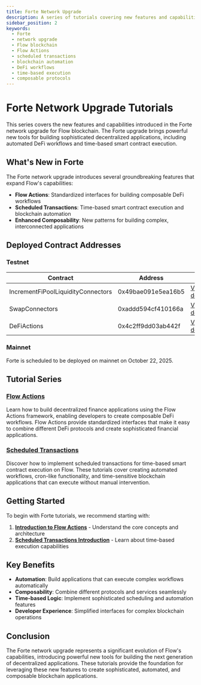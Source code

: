 ```yaml
---
title: Forte Network Upgrade
description: A series of tutorials covering new features and capabilities introduced in the Forte network upgrade for Flow blockchain.
sidebar_position: 2
keywords:
  - Forte
  - network upgrade
  - Flow blockchain
  - Flow Actions
  - scheduled transactions
  - blockchain automation
  - DeFi workflows
  - time-based execution
  - composable protocols
---
```


# Forte Network Upgrade Tutorials

This series covers the new features and capabilities introduced in the Forte network upgrade for Flow blockchain. The Forte upgrade brings powerful new tools for building sophisticated decentralized applications, including automated DeFi workflows and time-based smart contract execution.

## What's New in Forte

The Forte network upgrade introduces several groundbreaking features that expand Flow's capabilities:

- **Flow Actions**: Standardized interfaces for building composable DeFi workflows
- **Scheduled Transactions**: Time-based smart contract execution and blockchain automation
- **Enhanced Composability**: New patterns for building complex, interconnected applications

## Deployed Contract Addresses

### Testnet

| Contract                           | Address            | Flowscan                                                                                                                       |
| ---------------------------------- | ------------------ | ------------------------------------------------------------------------------------------------------------------------------ |
| IncrementFiPoolLiquidityConnectors | 0x49bae091e5ea16b5 | [View deployments](https://testnet.flowscan.io/contract/A.49bae091e5ea16b5.IncrementFiPoolLiquidityConnectors?tab=deployments) |
| SwapConnectors                     | 0xaddd594cf410166a | [View deployments](https://testnet.flowscan.io/contract/A.addd594cf410166a.SwapConnectors?tab=deployments)                     |
| DeFiActions                        | 0x4c2ff9dd03ab442f | [View deployments](https://testnet.flowscan.io/contract/A.4c2ff9dd03ab442f.DeFiActions?tab=deployments)                        |

### Mainnet

Forte is scheduled to be deployed on mainnet on October 22, 2025.

## Tutorial Series

### [Flow Actions]

Learn how to build decentralized finance applications using the Flow Actions framework, enabling developers to create composable DeFi workflows. Flow Actions provide standardized interfaces that make it easy to combine different DeFi protocols and create sophisticated financial applications.

### [Scheduled Transactions]

Discover how to implement scheduled transactions for time-based smart contract execution on Flow. These tutorials cover creating automated workflows, cron-like functionality, and time-sensitive blockchain applications that can execute without manual intervention.

## Getting Started

To begin with Forte tutorials, we recommend starting with:

1. **[Introduction to Flow Actions]** - Understand the core concepts and architecture
2. **[Scheduled Transactions Introduction]** - Learn about time-based execution capabilities

## Key Benefits

- **Automation**: Build applications that can execute complex workflows automatically
- **Composability**: Combine different protocols and services seamlessly
- **Time-based Logic**: Implement sophisticated scheduling and automation features
- **Developer Experience**: Simplified interfaces for complex blockchain operations

## Conclusion

The Forte network upgrade represents a significant evolution of Flow's capabilities, introducing powerful new tools for building the next generation of decentralized applications. These tutorials provide the foundation for leveraging these new features to create sophisticated, automated, and composable blockchain applications.

<!-- Relative links, will not render on page -->

[Flow Actions]: ./flow-actions/index.md
[Scheduled Transactions]: ./scheduled-transactions/index.md
[Introduction to Flow Actions]: ./flow-actions/intro-to-flow-actions.md
[Scheduled Transactions Introduction]: ./scheduled-transactions/scheduled-transactions-introduction.md
